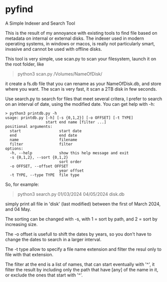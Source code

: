 # pyfind
A Simple Indexer and Search Tool

This is the result of my annoyance with existing tools to find file based on metadata on internal or external disks.
The indexer used in modern operating systems, in windows or macos, is really not particularly smart, invasive and
cannot be used with offline disks.

This tool is very simple, use scan.py to scan your filesystem, launch it on the root folder, like

> python3 scan.py /Volumes/NameOfDisk/

it create a fs.db file that you can rename as your NameOfDisk.db, and store where you want. The scan is very fast, it scan a 2TB disk in few seconds.

Use search.py to search for files that meet several critera, I prefer to search on an interval of date, using the modified date. 
You can get help with -h:

```console
> python3 printdb.py -h
usage: printdb.py [-h] [-s {0,1,2}] [-o OFFSET] [-t TYPE]
                  start end name [filter ...]
positional arguments:
  start                 start date
  end                   end date
  name                  filename
  filter                filter
options:
  -h, --help            show this help message and exit
  -s {0,1,2}, --sort {0,1,2}
                        sort order
  -o OFFSET, --offset OFFSET
                        year offset
  -t TYPE, --type TYPE  file type
```

So, for example:

> python3 search.py 01/03/2024 04/05/2024 disk.db 

simply print all file in 'disk' (last modified) between the first of March 2024, and 04 May. 

The sorting can be changed with -s, with 1 = sort by path, and 2 = sort by increasing size.

The -o <k> offset is usefull to shift the dates by <k> years, so you don't have to change the dates to search in a larger interval.

The -t type allow to specify a file name extension and filter the resul only to file with that extension. 

The filter at the end is a list of names, that can start eventually with '^', it filter the result by including only the path that have [any] of the name in it, or exclude the ones that start with '^'.

